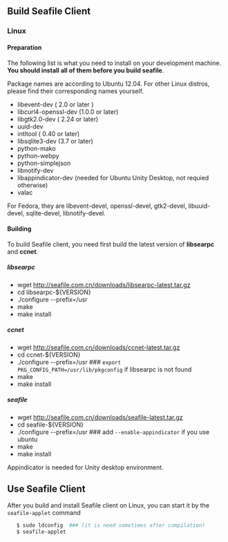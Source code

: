 ## Build Seafile Client ##

### Linux ###

#### Preparation ####

The following list is what you need to install on your development machine. __You should install all of them before you build seafile__.

Package names are according to Ubuntu 12.04. For other Linux distros, please find their corresponding names yourself.

* libevent-dev ( 2.0 or later )
* libcurl4-openssl-dev  (1.0.0 or later)
* libgtk2.0-dev ( 2.24 or later)
* uuid-dev
* intltool ( 0.40 or later) 
* libsqlite3-dev (3.7 or later)
* python-mako 
* python-webpy
* python-simplejson
* libnotify-dev
* libappindicator-dev (needed for Ubuntu Unity Desktop, not requied otherwise)
* valac

For Fedora, they are libevent-devel, openssl-devel, gtk2-devel, libuuid-devel, sqlite-devel, libnotify-devel.

#### Building ####

To build Seafile client, you need first build the latest version of **libsearpc** and **ccnet**.

##### libsearpc #####

* wget http://seafile.com.cn/downloads/libsearpc-latest.tar.gz
* cd libsearpc-${VERSION}
* ./configure --prefix=/usr
* make
* make install

##### ccnet #####

* wget http://seafile.com.cn/downloads/ccnet-latest.tar.gz
* cd ccnet-${VERSION}
* ./configure --prefix=/usr   ### `export PKG_CONFIG_PATH=/usr/lib/pkgconfig` if libsearpc is not found
* make
* make install

##### seafile #####

* wget http://seafile.com.cn/downloads/seafile-latest.tar.gz
* cd seafile-${VERSION}
* ./configure --prefix=/usr ### add `--enable-appindicator` if you use ubuntu
* make
* make install

Appindicator is needed for Unity desktop environment.

## Use Seafile Client ##

After you build and install Seafile client on Linux, you can start it by the `seafile-applet` command
```sh
   $ sudo ldconfig  ### (it is need sometimes after compilation)
   $ seafile-applet
```
